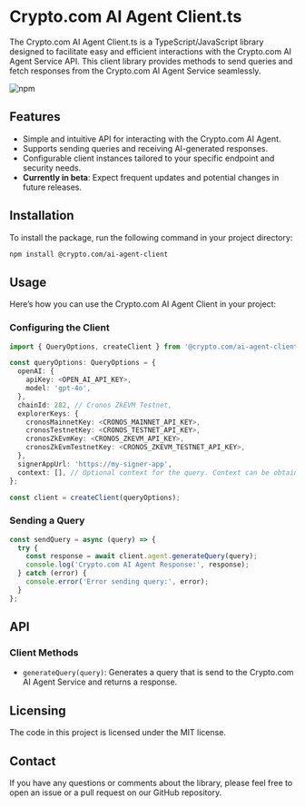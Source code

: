 # Crypto.com AI Agent Client.ts

The Crypto.com AI Agent Client.ts is a TypeScript/JavaScript library designed to facilitate easy and efficient interactions with the Crypto.com AI Agent Service API. This client library provides methods to send queries and fetch responses from the Crypto.com AI Agent Service seamlessly.

![npm](https://img.shields.io/npm/v/@crypto.com/ai-agent-client)

## Features

- Simple and intuitive API for interacting with the Crypto.com AI Agent.
- Supports sending queries and receiving AI-generated responses.
- Configurable client instances tailored to your specific endpoint and security needs.
- **Currently in beta**: Expect frequent updates and potential changes in future releases.

## Installation

To install the package, run the following command in your project directory:

```bash
npm install @crypto.com/ai-agent-client
```

## Usage

Here’s how you can use the Crypto.com AI Agent Client in your project:

### Configuring the Client

```ts
import { QueryOptions, createClient } from '@crypto.com/ai-agent-client';

const queryOptions: QueryOptions = {
  openAI: {
    apiKey: <OPEN_AI_API_KEY>,
    model: 'gpt-4o',
  },
  chainId: 282, // Cronos ZkEVM Testnet,
  explorerKeys: {
    cronosMainnetKey: <CRONOS_MAINNET_API_KEY>,
    cronosTestnetKey: <CRONOS_TESTNET_API_KEY>,
    cronosZkEvmKey: <CRONOS_ZKEVM_API_KEY>,
    cronosZkEvmTestnetKey: <CRONOS_ZKEVM_TESTNET_API_KEY>,
  },
  signerAppUrl: 'https://my-signer-app',
  context: [], // Optional context for the query. Context can be obtained from the server response.
};

const client = createClient(queryOptions);
```

### Sending a Query

```ts
const sendQuery = async (query) => {
  try {
    const response = await client.agent.generateQuery(query);
    console.log('Crypto.com AI Agent Response:', response);
  } catch (error) {
    console.error('Error sending query:', error);
  }
};
```

## API

### Client Methods

- `generateQuery(query)`: Generates a query that is send to the Crypto.com AI Agent Service and returns a response.

## Licensing

The code in this project is licensed under the MIT license.

## Contact

If you have any questions or comments about the library, please feel free to open an issue or a pull request on our GitHub repository.
